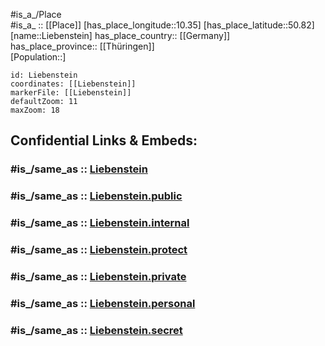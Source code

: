 ﻿---
confidential: public
isDeleted: false
location:
- 50.82
- 10.35
mapmarker: city
mapzoom:
- 7
- 12
SpocWebEntityId: 31992
tags:
- geo/City
type: City
---

#is_a_/Place  
#is_a_ :: [[Place]] 
[has_place_longitude::10.35] 
[has_place_latitude::50.82] 
[name::Liebenstein] 
has_place_country:: [[Germany]]  
has_place_province:: [[Thüringen]]  
[Population::] 



```leaflet
id: Liebenstein
coordinates: [[Liebenstein]] 
markerFile: [[Liebenstein]] 
defaultZoom: 11 
maxZoom: 18
```


## Confidential Links & Embeds: 

### #is_/same_as :: [Liebenstein](/_Standards/Earth/Continent/Europe/Europe~Central/Germany/Germany~East/Thüringen/counties~TH/Wartburgkreis/cities~Wartburgkreis/Bad_Liebenstein/City/Liebenstein.md) 

### #is_/same_as :: [Liebenstein.public](/_public/Earth/Continent/Europe/Europe~Central/Germany/Germany~East/Thüringen/counties~TH/Wartburgkreis/cities~Wartburgkreis/Bad_Liebenstein/City/Liebenstein.public.md) 

### #is_/same_as :: [Liebenstein.internal](/_internal/Earth/Continent/Europe/Europe~Central/Germany/Germany~East/Thüringen/counties~TH/Wartburgkreis/cities~Wartburgkreis/Bad_Liebenstein/City/Liebenstein.internal.md) 

### #is_/same_as :: [Liebenstein.protect](/_protect/Earth/Continent/Europe/Europe~Central/Germany/Germany~East/Thüringen/counties~TH/Wartburgkreis/cities~Wartburgkreis/Bad_Liebenstein/City/Liebenstein.protect.md) 

### #is_/same_as :: [Liebenstein.private](/_private/Earth/Continent/Europe/Europe~Central/Germany/Germany~East/Thüringen/counties~TH/Wartburgkreis/cities~Wartburgkreis/Bad_Liebenstein/City/Liebenstein.private.md) 

### #is_/same_as :: [Liebenstein.personal](/_personal/Earth/Continent/Europe/Europe~Central/Germany/Germany~East/Thüringen/counties~TH/Wartburgkreis/cities~Wartburgkreis/Bad_Liebenstein/City/Liebenstein.personal.md) 

### #is_/same_as :: [Liebenstein.secret](/_secret/Earth/Continent/Europe/Europe~Central/Germany/Germany~East/Thüringen/counties~TH/Wartburgkreis/cities~Wartburgkreis/Bad_Liebenstein/City/Liebenstein.secret.md)

